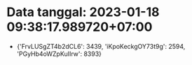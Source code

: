 # Data tanggal: 2023-01-18 09:38:17.989720+07:00

* {'FrvLUSgZT4b2dCL6': 3439, 'iKpoKeckgOY73t9g': 2594, 'PGyHb4oWZpKuIIrw': 8393}
